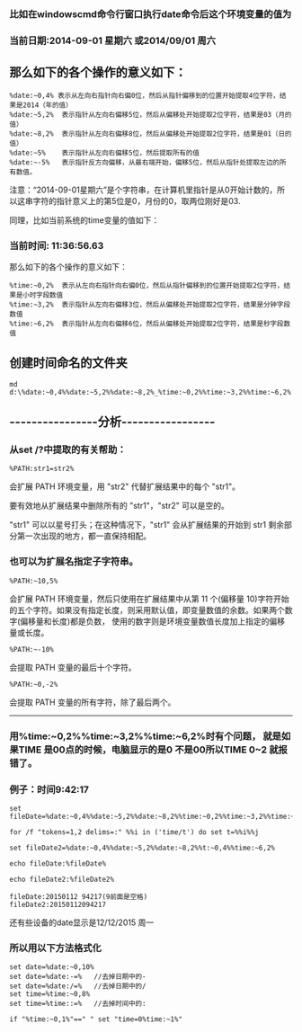 
### 比如在windowscmd命令行窗口执行date命令后这个环境变量的值为

### 当前日期:2014-09-01 星期六 或2014/09/01 周六

## 那么如下的各个操作的意义如下：

	%date:~0,4% 表示从左向右指针向右偏0位，然后从指针偏移到的位置开始提取4位字符，结果是2014（年的值）      
	%date:~5,2%  表示指针从左向右偏移5位，然后从偏移处开始提取2位字符，结果是03（月的值）
	%date:~8,2%  表示指针从左向右偏移8位，然后从偏移处开始提取2位字符，结果是01（日的值）
	%date:~5%    表示指针从左向右偏移5位，然后提取所有的值
	%date:~-5%   表示指针反方向偏移，从最右端开始，偏移5位，然后从指针处提取左边的所有数值。

注意：“2014-09-01星期六”是个字符串，在计算机里指针是从0开始计数的，所以这串字符的指针意义上的第5位是0，月份的0，取两位刚好是03.

同理，比如当前系统的time变量的值如下：

### 当前时间: 11:36:56.63

那么如下的各个操作的意义如下：

	%time:~0,2%  表示从左向右指针向右偏0位，然后从指针偏移到的位置开始提取2位字符，结果是小时字段数值
	%time:~3,2%  表示指针从左向右偏移3位，然后从偏移处开始提取2位字符，结果是分钟字段数值
	%time:~6,2%  表示指针从左向右偏移6位，然后从偏移处开始提取2位字符，结果是秒字段数值


##  创建时间命名的文件夹

	md d:\%date:~0,4%%date:~5,2%%date:~8,2%_%time:~0,2%%time:~3,2%%time:~6,2%



## ----------------分析-----------------

### 从set /?中提取的有关帮助： 

    %PATH:str1=str2%

会扩展 PATH 环境变量，用 "str2" 代替扩展结果中的每个 "str1"。

要有效地从扩展结果中删除所有的 "str1"，"str2" 可以是空的。

"str1" 可以以星号打头；在这种情况下，"str1" 会从扩展结果的开始到 str1 剩余部分第一次出现的地方，都一直保持相配。


###  也可以为扩展名指定子字符串。

    %PATH:~10,5% 

会扩展 PATH 环境变量，然后只使用在扩展结果中从第 11 个(偏移量 10)字符开始的五个字符。如果没有指定长度，则采用默认值，即变量数值的余数。如果两个数字(偏移量和长度)都是负数， 
使用的数字则是环境变量数值长度加上指定的偏移量或长度。 

    %PATH:~-10% 

会提取 PATH 变量的最后十个字符。 

    %PATH:~0,-2% 

会提取 PATH 变量的所有字符，除了最后两个。



----------------------------------

### 用%time:~0,2%%time:~3,2%%time:~6,2%时有个问题， 就是如果TIME 是00点的时候，电脑显示的是0 不是00所以TIME 0~2 就报错了。

### 例子：时间9:42:17

	set fileDate=%date:~0,4%%date:~5,2%%date:~8,2%%time:~0,2%%time:~3,2%%time:~6,2%
	
	for /f "tokens=1,2 delims=:" %%i in ('time/t') do set t=%%i%%j
	
	set fileDate2=%date:~0,4%%date:~5,2%%date:~8,2%%t:~0,4%%time:~6,2%
	
	echo fileDate:%fileDate%
	
	echo fileDate2:%fileDate2%

	fileDate:20150112 94217(9前面是空格)
	fileDate2:20150112094217

还有些设备的date显示是12/12/2015 周一

### 所以用以下方法格式化

	set date=%date:~0,10%
	set date=%date:-=%   //去掉日期中的-
	set date=%date:/=%   //去掉日期中的/
	set time=%time:~0,8%
	set time=%time::=%   //去掉时间中的:
	
	if "%time:~0,1%"==" " set "time=0%time:~1%"

